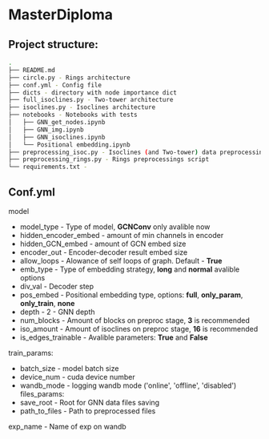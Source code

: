 # MasterDiploma
## Project structure:
``` bash
.
├── README.md 
├── circle.py - Rings architecture
├── conf.yml - Config file
├── dicts - directory with node importance dict 
├── full_isoclines.py - Two-tower architecture
├── isoclines.py - Isoclines architecture
├── notebooks - Notebooks with tests
│   ├── GNN_get_nodes.ipynb
│   ├── GNN_img.ipynb
│   ├── GNN_isoclines.ipynb
│   └── Positional embedding.ipynb
├── preprocessing_isoc.py - Isoclines (and Two-tower) data preprocessing script
├── preprocessing_rings.py - Rings preprocessings script
└── requirements.txt - 
```
## Conf.yml

model
- model_type - Type of model, **GCNConv** only avalible now
- hidden_encoder_embed - amount of min channels in encoder  
- hidden_GCN_embed - amount of GCN embed size
- encoder_out - Encoder-decoder result embed size
- allow_loops - Alowance of self loops of graph. Default - **True** 
- emb_type - Type of embedding strategy, **long** and **normal** avalible options
- div_val - Decoder step
- pos_embed - Positional embedding type, options: **full**, **only_param**, **only_train**, **none**
- depth - 2 - GNN depth
- num_blocks - Amount of blocks on preproc stage, **3** is recommended
- iso_amount - Amount of isoclines on preproc stage, **16** is recommended
- is_edges_trainable - Avalible parameters: **True** and **False**

train_params:
- batch_size - model batch size
- device_num - cuda device number
- wandb_mode - logging wandb mode ('online', 'offline', 'disabled')
files_params:
- save_root - Root for GNN data files saving 
- path_to_files - Path to preprocessed files

exp_name - Name of exp on wandb 
